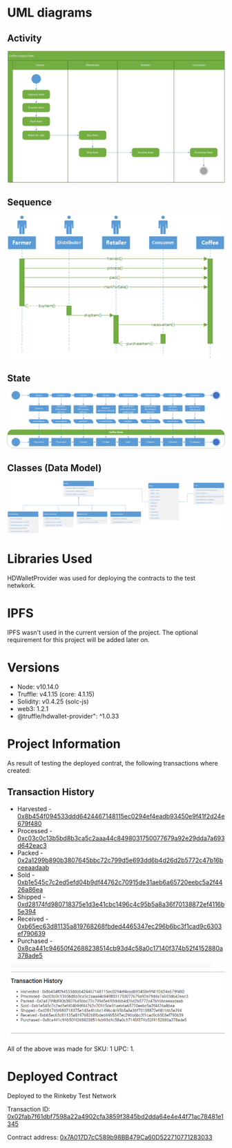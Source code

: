 # UML diagrams

## Activity

![alt text](images/1_Activity_Diagram.png)

## Sequence

![alt text](images/2_Sequence_Diagram.png)

## State

![alt text](images/3_State_Diagram.png)

## Classes (Data Model)

![alt text](images/4_Class_Diagram.png)

# Libraries Used

HDWalletProvider was used for deploying the contracts to the test netwkork.

# IPFS

IPFS wasn't used in the current version of the project. The optional requirement for this project will be added later on.

# Versions

- Node: v10.14.0
- Truffle: v4.1.15 (core: 4.1.15)
- Solidity: v0.4.25 (solc-js)
- web3: 1.2.1
- @truffle/hdwallet-provider": ^1.0.33

# Project Information

As result of testing the deployed contrat, the following transactions where created:

## Transaction History
- Harvested - [0x8b454f094533ddd6424467148115ec0294ef4eadb93450e9f41f2d24e679f480](https://rinkeby.etherscan.io/tx/0x8b454f094533ddd6424467148115ec0294ef4eadb93450e9f41f2d24e679f480)
- Processed - [0xc03c0c13b5bd8b3ca5c2aaa44c8498031750077679a92e29dda7a693d642eac3](https://rinkeby.etherscan.io/tx/0xc03c0c13b5bd8b3ca5c2aaa44c8498031750077679a92e29dda7a693d642eac3)
- Packed - [0x2a1299b890b3807645bbc72c799d5e693dd6b4d26d2b5772c47b16bceeaadaab](https://rinkeby.etherscan.io/tx/0x2a1299b890b3807645bbc72c799d5e693dd6b4d26d2b5772c47b16bceeaadaab)
- Sold - [0xb1e545c7c2ed5efd04b9df44762c70915de31aeb6a65720eebc5a2f4426a86ea](https://rinkeby.etherscan.io/tx/0xb1e545c7c2ed5efd04b9df44762c70915de31aeb6a65720eebc5a2f4426a86ea)
- Shipped - [0xd28174fd980718375e1d3e41cbc1496c4c95b5a8a36f70138872ef4116b5e394](https://rinkeby.etherscan.io/tx/0xd28174fd980718375e1d3e41cbc1496c4c95b5a8a36f70138872ef4116b5e394)
- Received - [0xb65ec63d81135a819768268fbded4465347ec296b6bc3f1cad9c6303ef790639](https://rinkeby.etherscan.io/tx/0xb65ec63d81135a819768268fbded4465347ec296b6bc3f1cad9c6303ef790639)
- Purchased - [0x8ca441c94650f42688238514cb93d4c58a0c17140f374b52f4152880a378ade5](https://rinkeby.etherscan.io/tx/0x8ca441c94650f42688238514cb93d4c58a0c17140f374b52f4152880a378ade5)

![alt text](images/Transaction_History.png)

All of the above was made for SKU: 1 UPC: 1.

# Deployed Contract

Deployed to the Rinkeby Test Network

Transaction ID: [0x02fab7f61dbf7598a22a4902cfa3859f3845bd2dda64e4e44f71ac78481e1345](https://rinkeby.etherscan.io/tx/0x02fab7f61dbf7598a22a4902cfa3859f3845bd2dda64e4e44f71ac78481e1345)

Contract address: [0x7A017D7cC589b98BB479Ca60D522710771283033](https://rinkeby.etherscan.io/address/0x7A017D7cC589b98BB479Ca60D522710771283033)
